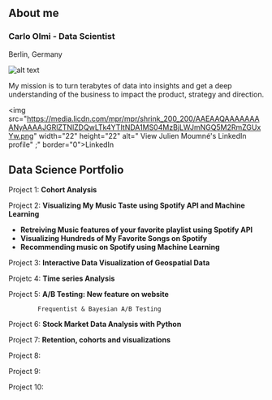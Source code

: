 ## About me

### Carlo Olmi - Data Scientist 
Berlin, Germany

![alt text](https://github.com/carlomariaolmi/portfolio/blob/master/images/logo2.PNG?raw=truev=0.1&px=20 "Logo Title Text 1")



My mission is to turn terabytes of data into insights and get a deep understanding of the business to impact the
product, strategy and direction.

<!--from https://www.linkedin.com/profile/profile-badges-->
<a href="https://www.linkedin.com/in/carlo-olmi" style="text-decoration:none;"><span><img
        src="https://media.licdn.com/mpr/mpr/shrink_200_200/AAEAAQAAAAAAAANyAAAAJGRlZTNlZDQwLTk4YTItNDA1MS04MzBjLWJmNGQ5M2RmZGUxYw.png" width="22" height="22"
        alt=" View Julien Moumné's LinkedIn profile" ;"
        border="0">LinkedIn</span></a>
        
## Data Science Portfolio

Project 1:  **Cohort Analysis**

Project 2:  **Visualizing My Music Taste using Spotify API and Machine Learning**
* **Retreiving Music features of your favorite playlist using Spotify API**
* **Visualizing Hundreds of My Favorite Songs on Spotify**
* **Recommending music on Spotify using Machine Learning**

Project 3:  **Interactive Data Visualization of Geospatial Data**

Projetc 4:  **Time series Analysis**

Project 5:  **A/B Testing: New feature on website**

            Frequentist & Bayesian A/B Testing

Project 6:  **Stock Market Data Analysis with Python**

Project 7:  **Retention, cohorts and visualizations**

Project 8:

Project 9:

Project 10:
